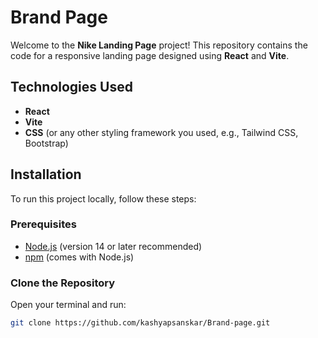 # Brand Page

Welcome to the **Nike Landing Page** project! This repository contains the code for a responsive landing page designed using **React** and **Vite**.

## Technologies Used

- **React**
- **Vite**
- **CSS** (or any other styling framework you used, e.g., Tailwind CSS, Bootstrap)

## Installation

To run this project locally, follow these steps:

### Prerequisites

- [Node.js](https://nodejs.org/) (version 14 or later recommended)
- [npm](https://www.npmjs.com/) (comes with Node.js)

### Clone the Repository

Open your terminal and run:

```bash
git clone https://github.com/kashyapsanskar/Brand-page.git

